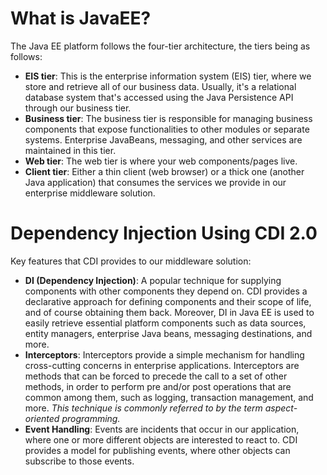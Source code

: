 # What is JavaEE?

The Java EE platform follows the four-tier architecture, the tiers being as follows:

* **EIS tier**: This is the enterprise information system (EIS) tier, where we store and retrieve all of our business data. Usually, it's a relational database system that's accessed using the Java Persistence API through our business tier.
* **Business tier**: The business tier is responsible for managing business components that expose functionalities to other modules or separate systems. Enterprise JavaBeans, messaging, and other services are maintained in this tier.
* **Web tier**: The web tier is where your web components/pages live.
* **Client tier**: Either a thin client (web browser) or a thick one (another Java application) that consumes the services we provide in our enterprise middleware solution.

# Dependency Injection Using CDI 2.0

Key features that CDI provides to our middleware solution:

* **DI (Dependency Injection)**: A popular technique for supplying components with other components they depend on. CDI provides a declarative approach for defining components and their scope of life, and of course obtaining them back. Moreover, DI in Java EE is used to easily retrieve essential platform components such as data sources, entity managers, enterprise Java beans, messaging destinations, and more.
* **Interceptors**: Interceptors provide a simple mechanism for handling cross-cutting concerns in enterprise applications. Interceptors are methods that can be forced to precede the call to a set of other methods, in order to perform pre and/or post operations that are common among them, such as logging, transaction management, and more. *This technique is commonly referred to by the term aspect-oriented programming.*
* **Event Handling**: Events are incidents that occur in our application, where one or more different objects are interested to react to. CDI provides a model for publishing events, where other objects can subscribe to those events.











